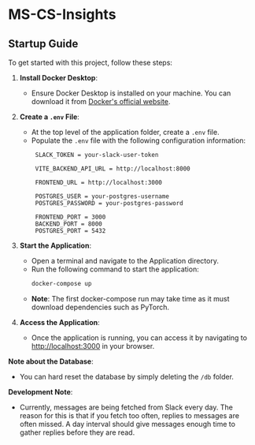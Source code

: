 # MS-CS-Insights

## Startup Guide

To get started with this project, follow these steps:

1. **Install Docker Desktop**:
   - Ensure Docker Desktop is installed on your machine. You can download it from [Docker's official website](https://www.docker.com/products/docker-desktop).

2. **Create a `.env` File**:
   - At the top level of the application folder, create a `.env` file.
   - Populate the `.env` file with the following configuration information:
     ```
      SLACK_TOKEN = your-slack-user-token

      VITE_BACKEND_API_URL = http://localhost:8000

      FRONTEND_URL = http://localhost:3000

      POSTGRES_USER = your-postgres-username
      POSTGRES_PASSWORD = your-postgres-password

      FRONTEND_PORT = 3000
      BACKEND_PORT = 8000
      POSTGRES_PORT = 5432
     ```

3. **Start the Application**:
   - Open a terminal and navigate to the Application directory.
   - Run the following command to start the application:
     ```sh
     docker-compose up
     ```
   - **Note**: The first docker-compose run may take time as it must download dependencies such as PyTorch.
    
4. **Access the Application**:
   - Once the application is running, you can access it by navigating to [http://localhost:3000](http://localhost:3000) in your browser.

**Note about the Database**:
   - You can hard reset the database by simply deleting the `/db` folder.

**Development Note**:
   - Currently, messages are being fetched from Slack every day. The reason for this is that if you fetch too often, replies to messages are often missed. A day interval should give messages enough time to gather replies before they are read.


